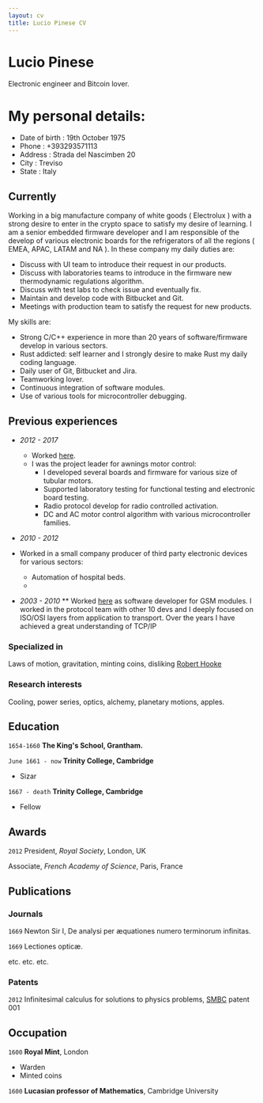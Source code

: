 ```yaml
---
layout: cv
title: Lucio Pinese CV
---
```

# Lucio Pinese
Electronic engineer and Bitcoin lover.

# My personal details:
* Date of birth : 19th October 1975
* Phone : +393293571113
* Address : Strada del Nascimben 20
* City : Treviso
* State : Italy


## Currently

Working in a big manufacture company of white goods ( Electrolux ) with a strong desire to enter in the crypto space to satisfy my desire of learning.
I am a senior embedded firmware developer and I am responsible of the develop of various electronic boards for the refrigerators of all the regions ( EMEA, APAC, LATAM and NA ).
In these company my daily duties are:
* Discuss with UI team to introduce their request in our products.
* Discuss with laboratories teams to introduce in the firmware new thermodynamic regulations algorithm.
* Discuss with test labs to check issue and eventually fix.
* Maintain and develop code with Bitbucket and Git.
* Meetings with production team to satisfy the request for new products.

My skills are:
* Strong C/C++ experience in more than 20 years of software/firmware develop in various sectors.
* Rust addicted: self learner and I strongly desire to make Rust my daily coding language.
* Daily user of Git, Bitbucket and Jira.
* Teamworking lover.
* Continuous integration of software modules.
* Use of various tools for microcontroller debugging.

## Previous experiences

* *2012 - 2017*
  * Worked [here](https://www.niceforyou.com/it).
  * I was the project leader for awnings motor control:
    * I developed several boards and firmware for various size of tubular motors.
    * Supported laboratory testing for functional testing and electronic board testing.
    * Radio protocol develop for radio controlled activation.
    * DC and AC motor control algorithm with various microcontroller families.

* *2010 - 2012*
 * Worked in a small company producer of third party electronic devices for various sectors:
   * Automation of hospital beds.
   * 
 

* *2003 - 2010*
 ** Worked [here](https://www.telit.com/) as software developer for GSM modules. I worked in the protocol team with other 10 devs and I deeply focused on ISO/OSI layers from application to transport. Over the years I have achieved a great understanding of TCP/IP 
  
 

### Specialized in

Laws of motion, gravitation, minting coins, disliking [Robert Hooke](http://en.wikipedia.org/wiki/Robert_Hooke)


### Research interests

Cooling, power series, optics, alchemy, planetary motions, apples.


## Education

`1654-1660`
__The King's School, Grantham.__

`June 1661 - now`
__Trinity College, Cambridge__

- Sizar

`1667 - death`
__Trinity College, Cambridge__

- Fellow



## Awards

`2012`
President, *Royal Society*, London, UK

Associate, *French Academy of Science*, Paris, France



## Publications

<!-- A list is also available [online](http://scholar.google.co.uk/citations?user=LTOTl0YAAAAJ) -->

### Journals

`1669`
Newton Sir I, De analysi per æquationes numero terminorum infinitas. 

`1669`
Lectiones opticæ.

etc. etc. etc.

### Patents

`2012`
Infinitesimal calculus for solutions to physics problems, [SMBC](http://www.techdirt.com/articles/20121011/09312820678/if-patents-had-been-around-time-newton.shtml) patent 001


## Occupation

`1600`
__Royal Mint__, London

- Warden
- Minted coins

`1600`
__Lucasian professor of Mathematics__, Cambridge University



<!-- ### Footer

Last updated: May 2013 -->



